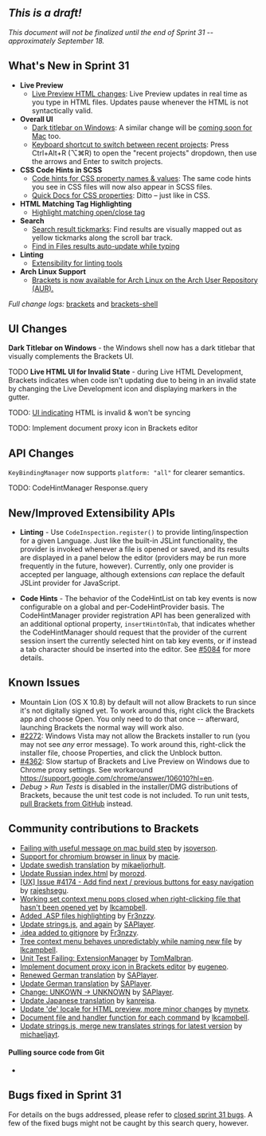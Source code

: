 _This is a draft!_
--------------------
_This document will not be finalized until the end of Sprint 31 -- approximately September 18._

What's New in Sprint 31
-----------------------
* **Live Preview**
    * [Live Preview HTML changes](https://trello.com/c/ya9wexlA/998-2-improve-html-live-development-performance): Live Preview updates in real time as you type in HTML files. Updates pause whenever the HTML is not syntactically valid.
* **Overall UI**
    * [Dark titlebar on Windows](https://trello.com/card/5-into-darkness-shell-windows/4f90a6d98f77505d7940ce88/874): A similar change will be [coming soon for Mac](https://trello.com/card/into-darkness-shell-osx/4f90a6d98f77505d7940ce88/900) too.
    * [Keyboard shortcut to switch between recent projects](https://github.com/adobe/brackets/pull/4546): Press Ctrl+Alt+R (&#x2325;⌘R) to open the "recent projects" dropdown, then use the arrows and Enter to switch projects.
* **CSS Code Hints in SCSS**
    * [Code hints for CSS property names & values](https://github.com/adobe/brackets/pull/4931): The same code hints you see in CSS files will now also appear in SCSS files.
    * [Quick Docs for CSS properties](https://github.com/adobe/brackets/pull/5069): Ditto &ndash; just like in CSS.
* **HTML Matching Tag Highlighting**
    * [Highlight matching open/close tag](https://github.com/adobe/brackets/pull/4504)
* **Search**
    * [Search result tickmarks](https://github.com/adobe/brackets/pull/5191): Find results are visually mapped out as yellow tickmarks along the scroll bar track.
    * [Find in Files results auto-update while typing](https://github.com/adobe/brackets/pull/4729)
* **Linting**
    * [Extensibility for linting tools](https://github.com/adobe/brackets/pull/4588)
* **Arch Linux Support**
    * [Brackets is now available for Arch Linux on the Arch User Repository (AUR).](https://github.com/adobe/brackets-shell/pull/316)

_Full change logs:_ [brackets](https://github.com/adobe/brackets/compare/sprint-30...sprint-31#commits_bucket) and [brackets-shell](https://github.com/adobe/brackets-shell/compare/sprint-30...sprint-31#commits_bucket)


UI Changes
----------
**Dark Titlebar on Windows** - the Windows shell now has a dark titlebar that visually complements the Brackets UI.

TODO **Live HTML UI for Invalid State** - during Live HTML Development, Brackets indicates when code
isn't updating due to being in an invalid state by changing the Live Development icon and
displaying markers in the gutter.

TODO: [UI indicating](https://trello.com/c/cmkAdt20/985-2-live-development-html-ui-for-invalid-state) HTML is invalid & won't be syncing

TODO: Implement document proxy icon in Brackets editor


API Changes
-----------
`KeyBindingManager` now supports `platform: "all"` for clearer semantics.

TODO: CodeHintManager Response.query


New/Improved Extensibility APIs
-------------------------------
* **Linting** - Use `CodeInspection.register()` to provide linting/inspection for a given Language. Just like the built-in JSLint functionality, the provider is invoked whenever a file is opened or saved, and its results are displayed in a panel below the editor (providers may be run more frequently in the future, however). Currently, only one provider is accepted per language, although extensions _can_ replace the default JSLint provider for JavaScript.

* **Code Hints** - The behavior of the CodeHintList on tab key events is now configurable on a global and per-CodeHintProvider basis. The CodeHintManager provider registration API has been generalized with an additional optional property, `insertHintOnTab`, that indicates whether the CodeHintManager should request that the provider of the current session insert the currently selected hint on tab key events, or if instead a tab character should be inserted into the editor. See [#5084](https://github.com/adobe/brackets/pull/5084 "Make code hint insertion on tab key configurable") for more details.


Known Issues
------------
* Mountain Lion (OS X 10.8) by default will not allow Brackets to run since it's not digitally signed yet. To work around this, right click the Brackets app and choose Open. You only need to do that once -- afterward, launching Brackets the normal way will work also.
* [#2272](https://github.com/adobe/brackets/issues/2272): Windows Vista may not allow the Brackets installer to run (you may not see _any_ error message). To work around this, right-click the installer file, choose Properties, and click the Unblock button.
* [#4362](https://github.com/adobe/brackets/issues/4362): Slow startup of Brackets and Live Preview on Windows due to Chrome proxy settings. See workaround https://support.google.com/chrome/answer/106010?hl=en.
* _Debug > Run Tests_ is disabled in the installer/DMG distributions of Brackets, because the unit test code is not included. To run unit tests, [pull Brackets from GitHub](https://github.com/adobe/brackets/wiki/How-to-Hack-on-Brackets#wiki-getcode) instead.


Community contributions to Brackets
-----------------------------------
* [Failing with useful message on mac build step](https://github.com/adobe/brackets-shell/pull/325) by [jsoverson](https://github.com/jsoverson).
* [Support for chromium browser in linux](https://github.com/adobe/brackets-shell/pull/317) by [macie](https://github.com/macie).
* [Update swedish translation](https://github.com/adobe/brackets/pull/4964) by [mikaeljorhult](https://github.com/mikaeljorhult).
* [Update Russian index.html](https://github.com/adobe/brackets/pull/4999) by [morozd](https://github.com/morozd).
* [[UX] Issue #4174 - Add find next / previous buttons for easy navigation](https://github.com/adobe/brackets/pull/5002) by [rajeshsegu](https://github.com/rajeshsegu).
* [Working set context menu pops closed when right-clicking file that hasn't been opened yet](https://github.com/adobe/brackets/pull/5004) by [lkcampbell](https://github.com/lkcampbell).
* [Added .ASP files highlighting](https://github.com/adobe/brackets/pull/5010) by [Fr3nzzy](https://github.com/Fr3nzzy).
* [Update strings.js](https://github.com/adobe/brackets/pull/5012), [and again](https://github.com/adobe/brackets/pull/5025) by [SAPlayer](https://github.com/SAPlayer).
* [.idea added to gitignore](https://github.com/adobe/brackets/pull/5018) by [Fr3nzzy](https://github.com/Fr3nzzy).
* [Tree context menu behaves unpredictably while naming new file](https://github.com/adobe/brackets/pull/5114) by [lkcampbell](https://github.com/lkcampbell).
* [Unit Test Failing: ExtensionManager](https://github.com/adobe/brackets/pull/5115) by [TomMalbran](https://github.com/TomMalbran).
* [Implement document proxy icon in Brackets editor](https://github.com/adobe/brackets/pull/5119) by [eugeneo](https://github.com/eugeneo).
* [Renewed German translation](https://github.com/adobe/brackets/pull/5123) by [SAPlayer](https://github.com/SAPlayer).
* [Update German translation](https://github.com/adobe/brackets/pull/5129) by [SAPlayer](https://github.com/SAPlayer).
* [Change: UNKOWN -> UNKNOWN](https://github.com/adobe/brackets/pull/5133) by [SAPlayer](https://github.com/SAPlayer).
* [Update Japanese translation](https://github.com/adobe/brackets/pull/5140) by [kanreisa](https://github.com/kanreisa).
* [Update 'de' locale for HTML preview, more minor changes](https://github.com/adobe/brackets/pull/5145) by [mynetx](https://github.com/mynetx).
* [Document file and handler function for each command](https://github.com/adobe/brackets/pull/5155) by [lkcampbell](https://github.com/lkcampbell).
* [Update strings.js, merge new translates strings for latest version](https://github.com/adobe/brackets/pull/5161) by [michaeljayt](https://github.com/michaeljayt).

#### Pulling source code from Git
* 

Bugs fixed in Sprint 31
-----------------------
For details on the bugs addressed, please refer to [closed sprint 31 bugs](https://github.com/adobe/brackets/issues?labels=&milestone=18&state=closed). A few of the fixed bugs might not be caught by this search query, however.